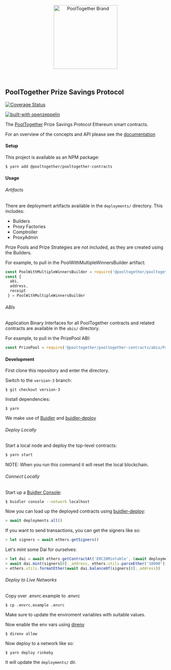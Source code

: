 <p align="center">
  <a href="https://github.com/pooltogether/pooltogether--brand-assets">
    <img src="https://github.com/pooltogether/pooltogether--brand-assets/blob/977e03604c49c63314450b5d432fe57d34747c66/logo/pooltogether-logo--purple-gradient.png?raw=true" alt="PoolTogether Brand" style="max-width:100%;" width="200">
  </a>
</p>

<br />

## PoolTogether Prize Savings Protocol

[![Coverage Status](https://coveralls.io/repos/github/pooltogether/pooltogether-pool-contracts/badge.svg?branch=version-3)](https://coveralls.io/github/pooltogether/pooltogether-pool-contracts?branch=version-3)

[![built-with openzeppelin](https://img.shields.io/badge/built%20with-OpenZeppelin-3677FF)](https://docs.openzeppelin.com/)

The [PoolTogether](https://www.pooltogether.com/) Prize Savings Protocol Ethereum smart contracts.

For an overview of the concepts and API please see the [documentation](https://docs.pooltogether.com/)

#### Setup

This project is available as an NPM package:

```bash
$ yarn add @pooltogether/pooltogether-contracts
```

#### Usage

###### Artifacts

There are deployment artifacts available in the `deployments/` directory.  This includes:

- Builders
- Proxy Factories
- Comptroller
- ProxyAdmin

Prize Pools and Prize Strategies are not included, as they are created using the Builders.

For example, to pull in the PoolWithMultipleWinnersBuilder artifact:

```javascript
const PoolWithMultipleWinnersBuilder = require('@pooltogether/pooltogether-contracts/deployments/rinkeby/PoolWithMultipleWinnersBuilder.json')
const {
  abi, 
  address, 
  receipt
 } = PoolWithMultipleWinnersBuilder
```

###### ABIs

Application Binary Interfaces for all PoolTogether contracts and related contracts are available in the `abis/` directory.

For example, to pull in the PrizePool ABI:

```javascript
const PrizePool = require('@pooltogether/pooltogether-contracts/abis/PrizePool.json')
```

#### Development

First clone this repository and enter the directory.

Switch to the `version-3` branch:

```
$ git checkout version-3
```

Install dependencies:

```
$ yarn
```

We make use of [Buidler](https://buidler.dev) and [buidler-deploy](https://github.com/wighawag/buidler-deploy)

###### Deploy Locally

Start a local node and deploy the top-level contracts:

```bash
$ yarn start
```

NOTE: When you run this command it will reset the local blockchain.

###### Connect Locally

Start up a [Buidler Console](https://buidler.dev/guides/buidler-console.html):

```bash
$ buidler console --network localhost
```

Now you can load up the deployed contracts using [buidler-deploy](https://github.com/wighawag/buidler-deploy):

```javascript
> await deployments.all()
```

If you want to send transactions, you can get the signers like so:

```javascript
> let signers = await ethers.getSigners()
```

Let's mint some Dai for ourselves:

```javascript
> let dai = await ethers.getContractAt('ERC20Mintable', (await deployments.get('Dai')).address, signers[0])
> await dai.mint(signers[0]._address, ethers.utils.parseEther('10000'))
> ethers.utils.formatEther(await dai.balanceOf(signers[0]._address))
```

###### Deploy to Live Networks

Copy over .envrc.example to .envrc

```
$ cp .envrc.example .envrc
```

Make sure to update the enviroment variables with suitable values.

Now enable the env vars using [direnv](https://direnv.net/docs/installation.html)

```
$ direnv allow
```

Now deploy to a network like so:

```
$ yarn deploy rinkeby
```

It will update the `deployments/` dir.
